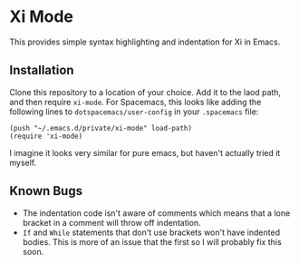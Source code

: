 # Xi Mode
This provides simple syntax highlighting and indentation for Xi in Emacs.

## Installation
Clone this repository to a location of your choice. Add it to the laod path, and then require `xi-mode`. 
For Spacemacs, this looks like adding the following lines to `dotspacemacs/user-config` in your `.spacemacs` file:
```
(push "~/.emacs.d/private/xi-mode" load-path)
(require 'xi-mode)
```
I imagine it looks very similar for pure emacs, but haven't actually tried it myself.

## Known Bugs
 - The indentation code isn't aware of comments which means that a lone bracket in a comment will throw off indentation.
 - `If` and `While` statements that don't use brackets won't have indented bodies. This is more of an issue that the first so I will probably fix this soon.
